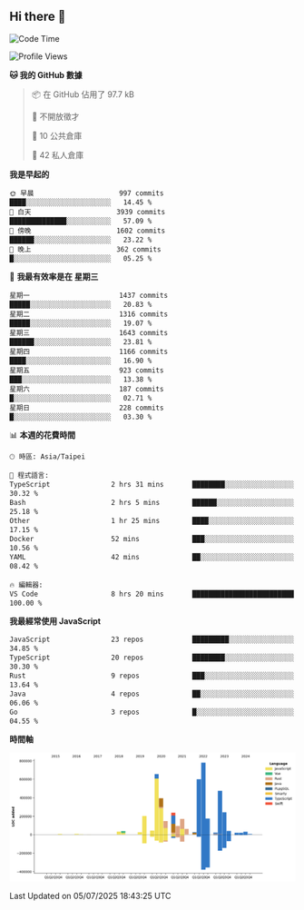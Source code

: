 ## Hi there 👋

<!--START_SECTION:waka-->
![Code Time](http://img.shields.io/badge/Code%20Time-361%20hrs%2025%20mins-blue)

![Profile Views](http://img.shields.io/badge/%E5%80%8B%E4%BA%BA%E9%A0%81%E9%9D%A2%E7%80%8F%E8%A6%BD%E6%AC%A1%E6%95%B8-0-blue)

**🐱 我的 GitHub 數據** 

> 📦 在 GitHub 佔用了 97.7 kB 
 > 
> 🚫 不開放徵才
 > 
> 📜 10 公共倉庫 
 > 
> 🔑 42 私人倉庫 
 > 
**我是早起的** 

```text
🌞 早晨                     997 commits         ████░░░░░░░░░░░░░░░░░░░░░   14.45 % 
🌆 白天                     3939 commits        ██████████████░░░░░░░░░░░   57.09 % 
🌃 傍晚                     1602 commits        ██████░░░░░░░░░░░░░░░░░░░   23.22 % 
🌙 晚上                     362 commits         █░░░░░░░░░░░░░░░░░░░░░░░░   05.25 % 
```
📅 **我最有效率是在 星期三** 

```text
星期一                      1437 commits        █████░░░░░░░░░░░░░░░░░░░░   20.83 % 
星期二                      1316 commits        █████░░░░░░░░░░░░░░░░░░░░   19.07 % 
星期三                      1643 commits        ██████░░░░░░░░░░░░░░░░░░░   23.81 % 
星期四                      1166 commits        ████░░░░░░░░░░░░░░░░░░░░░   16.90 % 
星期五                      923 commits         ███░░░░░░░░░░░░░░░░░░░░░░   13.38 % 
星期六                      187 commits         █░░░░░░░░░░░░░░░░░░░░░░░░   02.71 % 
星期日                      228 commits         █░░░░░░░░░░░░░░░░░░░░░░░░   03.30 % 
```


📊 **本週的花費時間** 

```text
🕑︎ 時區: Asia/Taipei

💬 程式語言: 
TypeScript               2 hrs 31 mins       ████████░░░░░░░░░░░░░░░░░   30.32 % 
Bash                     2 hrs 5 mins        ██████░░░░░░░░░░░░░░░░░░░   25.18 % 
Other                    1 hr 25 mins        ████░░░░░░░░░░░░░░░░░░░░░   17.15 % 
Docker                   52 mins             ███░░░░░░░░░░░░░░░░░░░░░░   10.56 % 
YAML                     42 mins             ██░░░░░░░░░░░░░░░░░░░░░░░   08.42 % 

🔥 編輯器: 
VS Code                  8 hrs 20 mins       █████████████████████████   100.00 % 
```

**我最經常使用 JavaScript** 

```text
JavaScript               23 repos            █████████░░░░░░░░░░░░░░░░   34.85 % 
TypeScript               20 repos            ████████░░░░░░░░░░░░░░░░░   30.30 % 
Rust                     9 repos             ███░░░░░░░░░░░░░░░░░░░░░░   13.64 % 
Java                     4 repos             ██░░░░░░░░░░░░░░░░░░░░░░░   06.06 % 
Go                       3 repos             █░░░░░░░░░░░░░░░░░░░░░░░░   04.55 % 
```



**時間軸**

![Lines of Code chart](https://raw.githubusercontent.com/jos61404/jos61404/main/assets/bar_graph.png)


 Last Updated on 05/07/2025 18:43:25 UTC
<!--END_SECTION:waka-->



<!--
**jos61404/jos61404** is a ✨ _special_ ✨ repository because its `README.md` (this file) appears on your GitHub profile.

Here are some ideas to get you started:

- 🔭 I’m currently working on ...
- 🌱 I’m currently learning ...
- 👯 I’m looking to collaborate on ...
- 🤔 I’m looking for help with ...
- 💬 Ask me about ...
- 📫 How to reach me: ...
- 😄 Pronouns: ...
- ⚡ Fun fact: ...
-->
